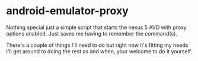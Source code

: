 # android-emulator-proxy
Nothing special just a simple script that starts the nexus 5 AVD with proxy options enabled.
Just saves me having to remember the command(s).

There's a couple of things I'll need to do but right now it's fitting my needs I'll get around
to doing the rest as and when, your welcome to do it yourself.


